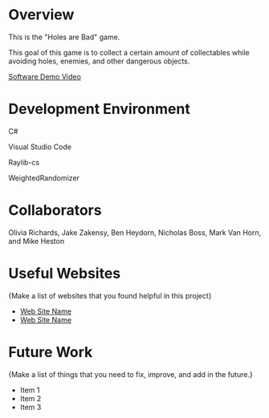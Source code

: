 # Overview

This is the "Holes are Bad" game.

This goal of this game is to collect a certain amount of collectables while avoiding holes, enemies, and other dangerous objects.

[Software Demo Video](http://youtube.link.goes.here)

# Development Environment

C#

Visual Studio Code

Raylib-cs

WeightedRandomizer

# Collaborators

Olivia Richards, Jake Zakensy, Ben Heydorn, Nicholas Boss, Mark Van Horn, and Mike Heston

# Useful Websites

{Make a list of websites that you found helpful in this project}
* [Web Site Name](http://url.link.goes.here)
* [Web Site Name](http://url.link.goes.here)

# Future Work

{Make a list of things that you need to fix, improve, and add in the future.}
* Item 1
* Item 2
* Item 3